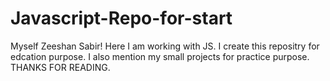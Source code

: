 # Javascript-Repo-for-start
Myself Zeeshan Sabir!
Here I am working with JS. I create this repositry for edcation purpose. I also mention my small projects for practice purpose.
THANKS FOR READING.
